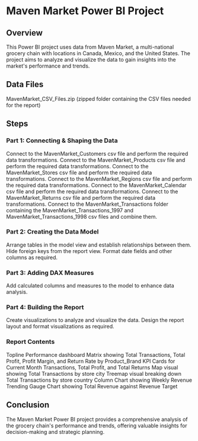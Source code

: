 # Maven Market Power BI Project
## Overview
This Power BI project uses data from Maven Market, a multi-national grocery chain with locations in Canada, Mexico, and the United States. The project aims to analyze and visualize the data to gain insights into the market's performance and trends.

## Data Files
MavenMarket_CSV_Files.zip (zipped folder containing the CSV files needed for the report)

## Steps

### Part 1: Connecting & Shaping the Data
Connect to the MavenMarket_Customers csv file and perform the required data transformations.
Connect to the MavenMarket_Products csv file and perform the required data transformations.
Connect to the MavenMarket_Stores csv file and perform the required data transformations.
Connect to the MavenMarket_Regions csv file and perform the required data transformations.
Connect to the MavenMarket_Calendar csv file and perform the required data transformations.
Connect to the MavenMarket_Returns csv file and perform the required data transformations.
Connect to the MavenMarket_Transactions folder containing the MavenMarket_Transactions_1997 and MavenMarket_Transactions_1998 csv files and combine them.

### Part 2: Creating the Data Model
Arrange tables in the model view and establish relationships between them.
Hide foreign keys from the report view.
Format date fields and other columns as required.
### Part 3: Adding DAX Measures
Add calculated columns and measures to the model to enhance data analysis.
### Part 4: Building the Report
Create visualizations to analyze and visualize the data.
Design the report layout and format visualizations as required.
### Report Contents
Topline Performance dashboard
Matrix showing Total Transactions, Total Profit, Profit Margin, and Return Rate by Product_Brand
KPI Cards for Current Month Transactions, Total Profit, and Total Returns
Map visual showing Total Transactions by store city
Treemap visual breaking down Total Transactions by store country
Column Chart showing Weekly Revenue Trending
Gauge Chart showing Total Revenue against Revenue Target

## Conclusion
The Maven Market Power BI project provides a comprehensive analysis of the grocery chain's performance and trends, offering valuable insights for decision-making and strategic planning.
